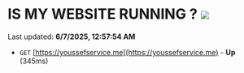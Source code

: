 # IS MY WEBSITE RUNNING ? [![](https://img.shields.io/static/v1?label=Sponsor&message=%E2%9D%A4&logo=GitHub&color=%23fe8e86)](https://github.com/sponsors/Youssef-Lehmam)

Last updated: **6/7/2025, 12:57:54 AM**

- `GET` [https://youssefservice.me](https://youssefservice.me) - **Up** (345ms)
